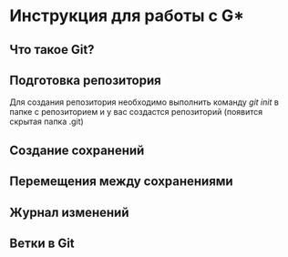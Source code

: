 # Инструкция для работы с G\*

## Что такое Git?

## Подготовка репозитория

Для создания репозитория необходимо выполнить команду _git init_ в папке с репозиторием и у вас создастся репозиторий (появится скрытая папка .git)

## Создание сохранений

## Перемещения между сохранениями

## Журнал изменений

## Ветки в Git
